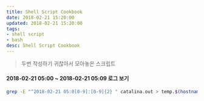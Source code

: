 ```yaml
---
title: Shell Script Cookbook
date: 2018-02-21 15:20:00
updated: 2018-02-21 15:20:00
tags:
- shell script
- bash
desc: Shell Script Cookbook
---
```


> 두번 작성하기 귀찮아서 모아놓은 스크립트

#### 2018-02-21 05:00 ~ 2018-02-21 05:09 로그 보기

```bash
grep -E "^2018-02-21 05:0[0-9]:[0-9]{2} " catalina.out > temp.$(hostname).out
```
